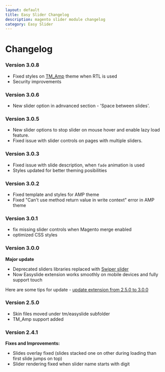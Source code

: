 ```yaml
---
layout: default
title: Easy Slider Changelog
description: magento slider module changelog
category: Easy Slider
---
```


# Changelog

### Version 3.0.8

 -  Fixed styles on [TM_Amp](/m1/extensions/amp/) theme when RTL is used
 -  Security improvements

### Version 3.0.6

 -  New slider option in adnvanced section - 'Space between slides'.

### Version 3.0.5

 -  New slider options to stop slider on mouse hover and enable lazy load
    feature.
 -  Fixed issue with slider controls on pages with multiple sliders.

### Version 3.0.3

 -  Fixed issue with slide description, when `fade` animation is used
 -  Styles updated for better theming posibilities

### Version 3.0.2

 -  Fixed template and styles for AMP theme
 -  Fixed "Can't use method return value in write context" error in AMP theme

### Version 3.0.1

 -  fix missing slider controls when Magento merge enabled
 -  optimized CSS styles

### Version 3.0.0

**Major update**

 -  Deprecated sliders libraries replaced with [Swiper slider](http://idangero.us/swiper)
 -  Now Easyslide extension works smoothly on mobile devices and fully support
    touch

Here are some tips for update - [update extension from 2.5.0 to 3.0.0](../installation/#update-extension-from-250-to-300)

### Version 2.5.0

 -  Skin files moved under tm/easyslide subfolder
 -  TM_Amp support added

### Version 2.4.1

**Fixes and Improvements:**

 -  Slides overlay fixed (slides stacked one on other during loading than
    first slide jumps on top)
 -  Slider rendering fixed when slider name starts with digit
